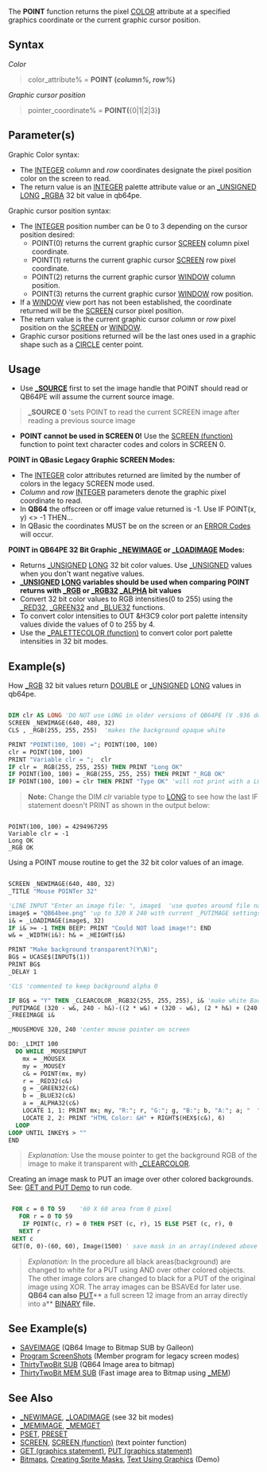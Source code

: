 The **POINT** function returns the pixel [COLOR](COLOR) attribute at a specified graphics coordinate or the current graphic cursor position.

## Syntax

*Color* 

> color_attribute% = **POINT (***column%, row%***)**

*Graphic cursor position*
 
> pointer_coordinate% = **POINT(**{0|1|2|3}**)**

## Parameter(s)

Graphic Color syntax:

* The [INTEGER](INTEGER) *column* and *row* coordinates designate the pixel position color on the screen to read.
* The return value is an [INTEGER](INTEGER) palette attribute value or an [_UNSIGNED](_UNSIGNED) [LONG](LONG) [_RGBA](_RGBA) 32 bit value in qb64pe.

Graphic cursor position syntax: 

* The [INTEGER](INTEGER) position number can be 0 to 3 depending on the cursor position desired:
  * POINT(0) returns the current graphic cursor [SCREEN](SCREEN) column pixel coordinate.
  * POINT(1) returns the current graphic cursor [SCREEN](SCREEN) row pixel coordinate.
  * POINT(2) returns the current graphic cursor [WINDOW](WINDOW) column position.
  * POINT(3) returns the current graphic cursor [WINDOW](WINDOW) row position.
* If a [WINDOW](WINDOW) view port has not been established, the coordinate returned will be the [SCREEN](SCREEN) cursor pixel position.
* The return value is the current graphic cursor *column* or *row* pixel position on the [SCREEN](SCREEN) or [WINDOW](WINDOW).
* Graphic cursor positions returned will be the last ones used in a graphic shape such as a [CIRCLE](CIRCLE) center point.

## Usage

* Use **[_SOURCE](_SOURCE)** first to set the image handle that POINT should read or QB64PE will assume the current source image.
> **_SOURCE 0** 'sets POINT to read the current SCREEN image after reading a previous source image
* **POINT cannot be used in SCREEN 0!** Use the [SCREEN (function)](SCREEN-(function)) function to point text character codes and colors in SCREEN 0.

**POINT in QBasic Legacy Graphic SCREEN Modes:**

* The [INTEGER](INTEGER) color attributes returned are limited by the number of colors in the legacy SCREEN mode used.
* *Column* and *row* [INTEGER](INTEGER) parameters denote the graphic pixel coordinate to read.
* In **QB64** the offscreen or off image value returned is -1. Use IF POINT(x, y) <> -1 THEN...
* In QBasic the coordinates MUST be on the screen or an [ERROR Codes](ERROR-Codes) will occur. 

**POINT in QB64PE 32 Bit Graphic [_NEWIMAGE](_NEWIMAGE) or [_LOADIMAGE](_LOADIMAGE) Modes:**

* Returns [_UNSIGNED](_UNSIGNED) [LONG](LONG) 32 bit color values. Use [_UNSIGNED](_UNSIGNED) values when you don't want negative values.
* **[_UNSIGNED](_UNSIGNED) [LONG](LONG) variables should be used when comparing POINT returns with [_RGB](_RGB) or [_RGB32](_RGB32) [_ALPHA](_ALPHA) bit values**
* Convert 32 bit color values to RGB intensities(0 to 255) using the [_RED32](_RED32), [_GREEN32](_GREEN32) and [_BLUE32](_BLUE32) functions.
* To convert color intensities to OUT &H3C9 color port palette intensity values divide the values of 0 to 255 by 4.
* Use the [_PALETTECOLOR (function)](_PALETTECOLOR-(function)) to convert color port palette intensities in 32 bit modes.

## Example(s)

How [_RGB](_RGB) 32 bit values return [DOUBLE](DOUBLE) or [_UNSIGNED](_UNSIGNED) [LONG](LONG) values in qb64pe.

```vb

DIM clr AS LONG 'DO NOT use LONG in older versions of QB64PE (V .936 down)
SCREEN _NEWIMAGE(640, 480, 32)
CLS , _RGB(255, 255, 255)  'makes the background opaque white

PRINT "POINT(100, 100) ="; POINT(100, 100)
clr = POINT(100, 100)
PRINT "Variable clr = ";  clr
IF clr = _RGB(255, 255, 255) THEN PRINT "Long OK"
IF POINT(100, 100) = _RGB(255, 255, 255) THEN PRINT "_RGB OK"
IF POINT(100, 100) = clr THEN PRINT "Type OK" 'will not print with a LONG variable type

```

> **Note:** Change the DIM *clr* variable type to [LONG](LONG) to see how the last IF statement doesn't PRINT as shown in the output below:

```text

POINT(100, 100) = 4294967295
Variable clr = -1
Long OK
_RGB OK

```

Using a POINT mouse routine to get the 32 bit color values of an image.

```vb

SCREEN _NEWIMAGE(640, 480, 32)
_TITLE "Mouse POINTer 32"

'LINE INPUT "Enter an image file: ", image$  'use quotes around file names with spaces
image$ = "QB64bee.png" 'up to 320 X 240 with current _PUTIMAGE settings
i& = _LOADIMAGE(image$, 32)
IF i& >= -1 THEN BEEP: PRINT "Could NOT load image!": END
w& = _WIDTH(i&): h& = _HEIGHT(i&)

PRINT "Make background transparent?(Y\N)";
BG$ = UCASE$(INPUT$(1))
PRINT BG$
_DELAY 1

'CLS 'commented to keep background alpha 0

IF BG$ = "Y" THEN _CLEARCOLOR _RGB32(255, 255, 255), i& 'make white Background transparent
_PUTIMAGE (320 - w&, 240 - h&)-((2 * w&) + (320 - w&), (2 * h&) + (240 - h&)), i&, 0
_FREEIMAGE i&

_MOUSEMOVE 320, 240 'center mouse pointer on screen

DO: _LIMIT 100
  DO WHILE _MOUSEINPUT
    mx = _MOUSEX
    my = _MOUSEY
    c& = POINT(mx, my)
    r = _RED32(c&)
    g = _GREEN32(c&)
    b = _BLUE32(c&)
    a = _ALPHA32(c&)
    LOCATE 1, 1: PRINT mx; my, "R:"; r, "G:"; g, "B:"; b, "A:"; a; "  "
    LOCATE 2, 2: PRINT "HTML Color: &H" + RIGHT$(HEX$(c&), 6)
  LOOP
LOOP UNTIL INKEY$ > ""
END 

```

> *Explanation:* Use the mouse pointer to get the background RGB of the image to make it transparent with [_CLEARCOLOR](_CLEARCOLOR).

Creating an image mask to PUT an image over other colored backgrounds. See: [GET and PUT Demo](GET-and-PUT-Demo) to run code.

```vb

 FOR c = 0 TO 59    '60 X 60 area from 0 pixel
   FOR r = 0 TO 59
    IF POINT(c, r) = 0 THEN PSET (c, r), 15 ELSE PSET (c, r), 0
   NEXT r
 NEXT c
 GET(0, 0)-(60, 60), Image(1500) ' save mask in an array(indexed above original image).

```

> *Explanation:* In the procedure all black areas(background) are changed to white for a PUT using AND over other colored objects. The other image colors are changed to black for a PUT of the original image using XOR. The array images can be BSAVEd for later use. **QB64 can also** [PUT](PUT)** a full screen 12 image from an array directly into a** [BINARY](BINARY) **file.**

## See Example(s)

* [SAVEIMAGE](SAVEIMAGE) (QB64 Image to Bitmap SUB by Galleon)
* [Program ScreenShots](Program-ScreenShots) (Member program for legacy screen modes)
* [ThirtyTwoBit SUB](ThirtyTwoBit-SUB) (QB64 Image area to bitmap)
* [ThirtyTwoBit MEM SUB](ThirtyTwoBit-MEM-SUB) (Fast image area to Bitmap using [_MEM](_MEM))

## See Also
 
* [_NEWIMAGE](_NEWIMAGE), [_LOADIMAGE](_LOADIMAGE) (see 32 bit modes)
* [_MEMIMAGE](_MEMIMAGE), [_MEMGET](_MEMGET)
* [PSET](PSET), [PRESET](PRESET)
* [SCREEN](SCREEN), [SCREEN (function)](SCREEN-(function)) (text pointer function)
* [GET (graphics statement)](GET-(graphics-statement)), [PUT (graphics statement)](PUT-(graphics-statement))
* [Bitmaps](Bitmaps), [Creating Sprite Masks](Creating-Sprite-Masks), [Text Using Graphics](Text-Using-Graphics) (Demo)
